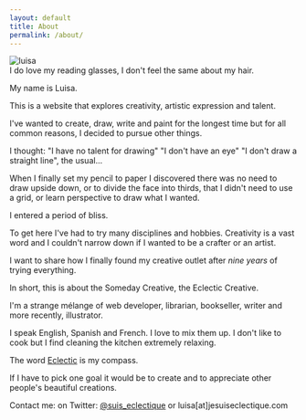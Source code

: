 ```yaml
---
layout: default
title: About
permalink: /about/
---
```


<img class="portrait" src="{{ site.baseurl }}/assets/img/luisafer.jpg" alt="luisa"> <br>
<span class="caption">I do love my reading glasses, I don't feel the same about my hair. </span>

My name is Luisa.

This is a website that explores creativity, artistic expression and talent. 

I've wanted to create, draw, write and paint for the longest time but for all common reasons, I decided to pursue other things. 

I thought:
"I have no talent for drawing" "I don't have an eye" "I don't draw a straight line", the usual...

When I finally set my pencil to paper I discovered there was no need to draw upside down, or to divide the face into thirds, that I didn't need to use a grid, or learn perspective to draw what I wanted.

I entered a period of bliss.

To get here I've had to try many disciplines and hobbies. Creativity is a vast word and I couldn't narrow down if I wanted to be a crafter or an artist.

I want to share how I finally found my creative outlet after *nine years* of trying everything.  

In short, this is about the Someday Creative, the Eclectic Creative. 

I'm a strange mélange of web developer, librarian, bookseller, writer and more recently, illustrator. 

I speak English, Spanish and French. I love to mix them up.
I don't like to cook but I find cleaning the kitchen extremely relaxing. 

The word [Eclectic](http://geniscarreras.com/philographics/#/eclecticism/) is my compass.

If I have to pick one goal it would be to create and to appreciate other people's beautiful creations. 



<!--I give up on that. I tend to blog in Spanish and French sometimes.

I've had many blogs. One ran for 8 years. 
I tried all the platforms: Blogger, Typepad, WordPress both the free and the hosted version and Tumblr.
After I closed the 8 year old blog I could never feel at home. I was always afraid I would lose my content, or that it would be impossible to export. Tumblr being the most recent example.

So using my front-end skills and a lot of patience, I decided to give Jekyll a try. My site will always be with me. Though at the moment I'm hosting it on Github pages, if Github pulls [another](http://online.wsj.com/articles/harassment-claims-make-startup-github-grow-up-1405639553) funny stunt, I can simply grab all my files and put them elsewhere.


To calm my obsessions [I illustrate.](http://miraenmiburbuja.tumblr.com) -->



Contact me:
on Twitter: [@suis_eclectique](http://twitter.com/suis_eclectique)
or luisa[at]jesuiseclectique.com


